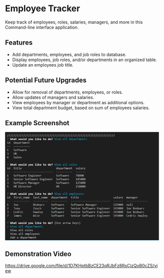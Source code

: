 # Employee Tracker
Keep track of employees, roles, salaries, managers, and more in this Command-line interface application.

## Features
* Add departments, employees, and job roles to database.
* Display employees, job roles, and/or departments in an organized table.
* Update an employees job title.

## Potential Future Upgrades
* Allow for removal of departments, employees, or roles.
* Allow updates of managers and salaries.
* View employees by manager or department as additional options.
* View total department budget, based on sum of employees salaries.

## Example Screenshot
!['Note Taker Webpage'](./assets/screenshots/Tables.PNG)

## Demonstration Video
https://drive.google.com/file/d/1D7KHptbBzCE23qRJbFz8RsCjzQoB0cZS/view